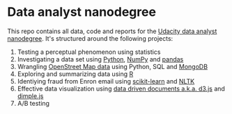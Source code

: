 #  Data analyst nanodegree
This repo contains all data, code and reports for the [Udacity data analyst nanodegree](https://www.udacity.com/course/data-analyst-nanodegree--nd002).
It's structured around the following projects:

1. Testing a perceptual phenomenon using statistics
2. Investigating a data set using [Python](https://docs.python.org), [NumPy](http://www.numpy.org) and [pandas](http://pandas.pydata.org)
3. Wrangling [OpenStreet Map data](https://www.openstreetmap.org) using Python, SQL and [MongoDB](https://www.mongodb.com)
4. Exploring and summarizing data using [R](https://www.r-project.org)
5. Identiying fraud from Enron email using [scikit-learn](http://scikit-learn.org) and [NLTK](http://www.nltk.org)
6. Effective data visualization using [data driven documents a.k.a. d3.js](https://d3js.org) and [dimple.js](http://dimplejs.org)
7. A/B testing
